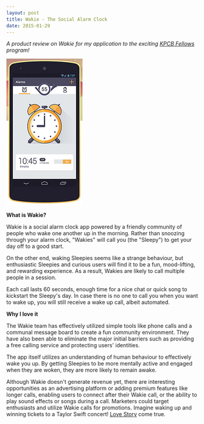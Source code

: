 ```yaml
---
layout: post
title: Wakie - The Social Alarm Clock
date: 2015-01-29
---
```


*A product review on Wakie for my application to the exciting [KPCB Fellows](http://kpcbfellows.com/) program!*

[![Wakie](/images/wakie.jpg)](http://wakie.com/)

**What is Wakie?**

Wakie is a social alarm clock app powered by a friendly community of people who wake one another up in the morning. Rather than snoozing through your alarm clock, "Wakies" will call you (the "Sleepy") to get your day off to a good start.

On the other end, waking Sleepies seems like a strange behaviour, but enthusiastic Sleepies and curious users will find it to be a fun, mood-lifting, and rewarding experience. As a result, Wakies are likely to call multiple people in a session.

Each call lasts 60 seconds, enough time for a nice chat or quick song to kickstart the Sleepy's day. In case there is no one to call you when you want to wake up, you will still receive a wake up call, albeit automated.

**Why I love it**

The Wakie team has effectively utilized simple tools like phone calls and a communal message board to create a fun community environment. They have also been able to eliminate the major initial barriers such as providing a free calling service and protecting users' identities.

The app itself utilizes an understanding of human behaviour to effectively wake you up. By getting Sleepies to be more mentally active and engaged when they are woken, they are more likely to remain awake.

Although Wakie doesn't generate revenue yet, there are interesting opportunities as an advertising platform or adding premium features like longer calls, enabling users to connect after their Wakie call, or the ability to play sound effects or songs during a call. Marketers could target enthusiasts and utilize Wakie calls for promotions. Imagine waking up and winning tickets to a Taylor Swift concert! [Love Story](https://www.youtube.com/watch?v=8xg3vE8Ie_E) come true.